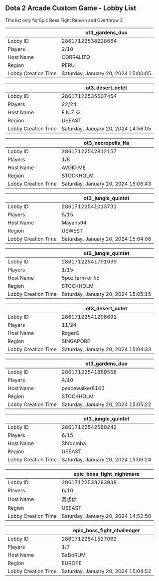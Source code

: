 ## Dota 2 Arcade Custom Game - Lobby List

This list only for Epic Boss Fight Reborn and Overthrow 3

|  | ot3_gardens_duo |
| ------ | ------ |
| Lobby ID | 28617122538228664 |
| Players | 2/10 |
| Host Name | CORRALITO |
| Region | PERU |
| Lobby Creation Time | Saturday, January 20, 2024 15:00:05 |


|  | ot3_desert_octet |
| ------ | ------ |
| Lobby ID | 28617122535507454 |
| Players | 22/24 |
| Host Name | F.N.Z ♡ |
| Region | USEAST |
| Lobby Creation Time | Saturday, January 20, 2024 14:56:05 |


|  | ot3_necropolis_ffa |
| ------ | ------ |
| Lobby ID | 28617122542812157 |
| Players | 1/8 |
| Host Name | AVOID ME |
| Region | STOCKHOLM |
| Lobby Creation Time | Saturday, January 20, 2024 15:06:43 |


|  | ot3_jungle_quintet |
| ------ | ------ |
| Lobby ID | 28617122541013731 |
| Players | 5/15 |
| Host Name | Mayans94 |
| Region | USWEST |
| Lobby Creation Time | Saturday, January 20, 2024 15:04:08 |


|  | ot3_jungle_quintet |
| ------ | ------ |
| Lobby ID | 28617122541791939 |
| Players | 1/15 |
| Host Name | 5poz farm or fid |
| Region | STOCKHOLM |
| Lobby Creation Time | Saturday, January 20, 2024 15:05:15 |


|  | ot3_desert_octet |
| ------ | ------ |
| Lobby ID | 28617122541298691 |
| Players | 11/24 |
| Host Name | RogerQ |
| Region | SINGAPORE |
| Lobby Creation Time | Saturday, January 20, 2024 15:04:33 |


|  | ot3_gardens_duo |
| ------ | ------ |
| Lobby ID | 28617122541869558 |
| Players | 4/10 |
| Host Name | peacewalker8103 |
| Region | STOCKHOLM |
| Lobby Creation Time | Saturday, January 20, 2024 15:05:22 |


|  | ot3_jungle_quintet |
| ------ | ------ |
| Lobby ID | 28617122542580242 |
| Players | 6/15 |
| Host Name | Shroomba |
| Region | USEAST |
| Lobby Creation Time | Saturday, January 20, 2024 15:06:24 |


|  | epic_boss_fight_nightmare |
| ------ | ------ |
| Lobby ID | 28617122533283938 |
| Players | 6/10 |
| Host Name | 我想你 |
| Region | USEAST |
| Lobby Creation Time | Saturday, January 20, 2024 14:52:50 |


|  | epic_boss_fight_challenger |
| ------ | ------ |
| Lobby ID | 28617122541527062 |
| Players | 1/7 |
| Host Name | SaDoRUM |
| Region | EUROPE |
| Lobby Creation Time | Saturday, January 20, 2024 15:04:52 |


